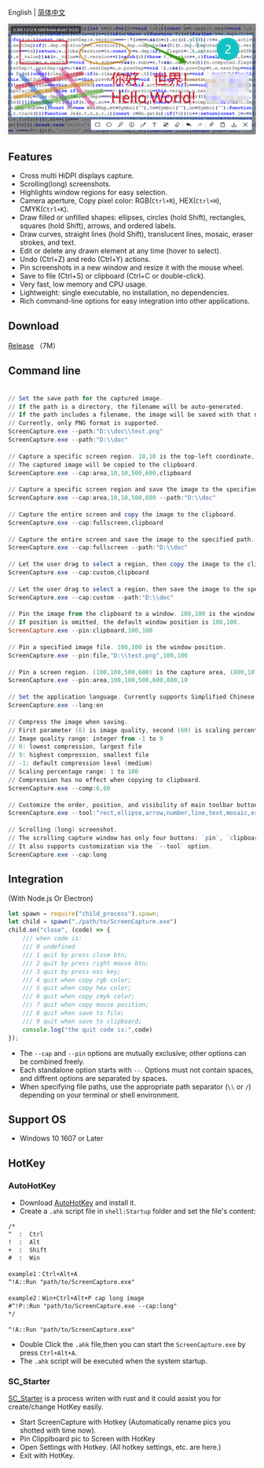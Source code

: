 ﻿English | [简体中文](./)

![banner](./Doc/banner.png)

## Features

- Cross multi HiDPI displays capture.
- Scrolling(long) screenshots.
- Highlights window regions for easy selection.
- Camera aperture, Copy pixel color: RGB(`Ctrl+R`), HEX(`Ctrl+H`), CMYK(`Ctrl+K`).
- Draw filled or unfilled shapes: ellipses, circles (hold Shift), rectangles, squares (hold Shift), arrows, and ordered labels.
- Draw curves, straight lines (hold Shift), translucent lines, mosaic, eraser strokes, and text.
- Edit or delete any drawn element at any time (hover to select).
- Undo (Ctrl+Z) and redo (Ctrl+Y) actions.
- Pin screenshots in a new window and resize it with the mouse wheel.
- Save to file (Ctrl+S) or clipboard (Ctrl+C or double-click).
- Very fast, low memory and CPU usage.
- Lightweight: single executable, no installation, no dependencies.
- Rich command-line options for easy integration into other applications.

## Download

[Release](https://github.com/xland/ScreenCapture/releases/) （7M）

## Command line

```powershell

// Set the save path for the captured image.
// If the path is a directory, the filename will be auto-generated.
// If the path includes a filename, the image will be saved with that name (overwrites if exists).
// Currently, only PNG format is supported.
ScreenCapture.exe --path:"D:\\doc\\test.png"
ScreenCapture.exe --path:"D:\\doc"

// Capture a specific screen region. 10,10 is the top-left coordinate, 500x600 is width and height.
// The captured image will be copied to the clipboard.
ScreenCapture.exe --cap:area,10,10,500,600,clipboard

// Capture a specific screen region and save the image to the specified path.
ScreenCapture.exe --cap:area,10,10,500,600 --path:"D:\\doc"

// Capture the entire screen and copy the image to the clipboard.
ScreenCapture.exe --cap:fullscreen,clipboard

// Capture the entire screen and save the image to the specified path.
ScreenCapture.exe --cap:fullscreen --path:"D:\\doc"

// Let the user drag to select a region, then copy the image to the clipboard.
ScreenCapture.exe --cap:custom,clipboard

// Let the user drag to select a region, then save the image to the specified path.
ScreenCapture.exe --cap:custom --path:"D:\\doc"

// Pin the image from the clipboard to a window. 100,100 is the window position.
// If position is omitted, the default window position is 100,100.
ScreenCapture.exe --pin:clipboard,100,100

// Pin a specified image file. 100,100 is the window position.
ScreenCapture.exe --pin:file,"D:\\test.png",100,100

// Pin a screen region. (100,100,500,600) is the capture area, (800,10) is the window position.
ScreenCapture.exe --pin:area,100,100,500,600,800,10

// Set the application language. Currently supports Simplified Chinese (zhcn) and English (en). Default is Chinese.
ScreenCapture.exe --lang:en

// Compress the image when saving.
// First parameter (6) is image quality, second (60) is scaling percentage.
// Image quality range: integer from -1 to 9
// 0: lowest compression, largest file
// 9: highest compression, smallest file
// -1: default compression level (medium)
// Scaling percentage range: 1 to 100
// Compression has no effect when copying to clipboard.
ScreenCapture.exe --comp:6,60

// Customize the order, position, and visibility of main toolbar buttons (and separators).
ScreenCapture.exe --tool:"rect,ellipse,arrow,number,line,text,mosaic,eraser,|,undo,redo,|,pin,clipboard,save,close"

// Scrolling (long) screenshot.
// The scrolling capture window has only four buttons: `pin`, `clipboard`, `save`, and `close`.  
// It also supports customization via the `--tool` option.
ScreenCapture.exe --cap:long

```

## Integration

(With Node.js Or Electron)

```js
let spawn = require("child_process").spawn;
let child = spawn("./path/to/ScreenCapture.exe")
child.on("close", (code) => {
    /// when code is:
    /// 0 undefined
    /// 1 quit by press close btn;
    /// 2 quit by press right mouse btn;
    /// 3 quit by press esc key;
    /// 4 quit when copy rgb color;
    /// 5 quit when copy hex color;
    /// 6 quit when copy cmyk color;
    /// 7 quit when copy mouse position;
    /// 8 quit when save to file;
    /// 9 quit when save to clipboard;
    console.log("the quit code is:",code)
});
```
- The `--cap` and `--pin` options are mutually exclusive; other options can be combined freely.
- Each standalone option starts with `--`. Options must not contain spaces, and diffrent options are separated by spaces.
- When specifying file paths, use the appropriate path separator (`\\` or `/`) depending on your terminal or shell environment.


## Support OS

- Windows 10 1607 or Later

## HotKey

### AutoHotKey

- Download [AutoHotKey](https://www.autohotkey.com/) and install it.
- Create a `.ahk` script file in `shell:Startup` folder and set the file's content:

```ahk
/*
^  :  Ctrl
!  :  Alt
+  :  Shift
#  :  Win

example1：Ctrl+Alt+A 
^!A::Run "path/to/ScreenCapture.exe"

example2：Win+Ctrl+Alt+P cap long image
#^!P::Run "path/to/ScreenCapture.exe --cap:long"
*/

^!A::Run "path/to/ScreenCapture.exe"
```

- Double Click the `.ahk` file,then you can start the `ScreenCapture.exe` by press `Ctrl+Alt+A`.
- The `.ahk` script will be executed when the system startup.

### SC_Starter

[SC_Starter](https://github.com/Mikachu2333/sc_starter/) is a process writen with rust and it could assist you for create/change HotKey easily.

- Start ScreenCapture with Hotkey (Automatically rename pics you shotted with time now).
- Pin Clipplboard pic to Screen with HotKey
- Open Settings with Hotkey. (All hotkey settings, etc. are here.)
- Exit with HotKey.